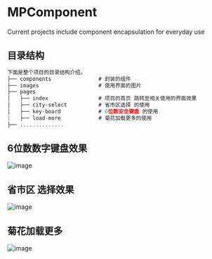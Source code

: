 # MPComponent
Current projects include component encapsulation for everyday use
## 目录结构 
```js
下面是整个项目的目录结构介绍。
├── components               # 封装的组件
├── images                   # 使用界面的图片
├── pages
│   ├── index                # 项目的首页 跳转至相关使用的界面效果
│   ├── city-select          # 省市区选择 的使用
│   ├── key-board            # 6位数安全键盘 的使用
|   ├── load-more            # 菊花加载更多的使用
├── ..............           
```
## 6位数数字键盘效果  
![image](https://upload-images.jianshu.io/upload_images/7465865-1485ded5d729692a.gif?imageMogr2/auto-orient/strip)
## 省市区 选择效果   
![image](https://upload-images.jianshu.io/upload_images/7465865-6d8febb833f8a1cd.gif?imageMogr2/auto-orient/strip)
## 菊花加载更多
![image](https://upload-images.jianshu.io/upload_images/7465865-30817c206665cdec.gif?imageMogr2/auto-orient/strip)

